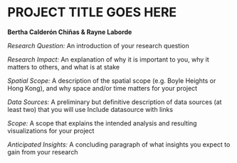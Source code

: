 # PROJECT TITLE GOES HERE
**Bertha Calderón Chiñas & Rayne Laborde**

*Research Question:* An introduction of your research question

*Research Impact:* An explanation of why it is important to you, why it matters to others, and what is at stake

*Spatial Scope:* A description of the spatial scope (e.g. Boyle Heights or Hong Kong), and why space and/or time matters for your project

*Data Sources:*  A preliminary but definitive description of data sources (at least two) that you will use
Include datasource with links

*Scope:* A scope that explains the intended analysis and resulting visualizations for your project

*Anticipated Insights:* A concluding paragraph of what insights you expect to gain from your research
